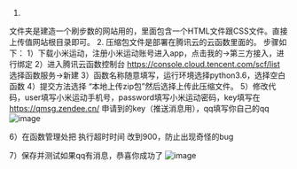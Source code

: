 1.
文件夹是建造一个刷步数的网站用的，里面包含一个HTML文件跟CSS文件。直接上传值网站根目录即可。
2.
压缩包文件是部署在腾讯云的云函数里面的。
步骤如下：
1）下载小米运动，注册小米运动账号进入app，点击我的→第三方接入，进行绑定
2）进入腾讯云函数控制台 https://console.cloud.tencent.com/scf/list 选择函数服务→新建
3）函数名称随意填写，运行环境选择python3.6，选择空白函数
4）提交方法选择 “本地上传zip包”然后选择上传此压缩文件。
5）修改代码，user填写小米运动手机号，password填写小米运动密码，key填写在 https://qmsg.zendee.cn/ 申请到的key（推送消息用），qq填写你自己的qq
![image](https://user-images.githubusercontent.com/57285504/114186338-3e73eb00-9936-11eb-90d3-f48871e0f4cc.png)

6）在函数管理处把 执行超时时间 改到900，防止出现奇怪的bug

7）保存并测试如果qq有消息，恭喜你成功了
![image](https://user-images.githubusercontent.com/57285504/114186519-7bd87880-9936-11eb-8d18-e0e4b9db264c.png)
